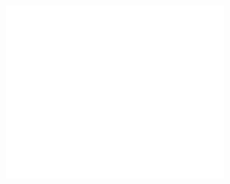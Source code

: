 <div align="center">
	<a href="https://sid.tw">
		<img src="terminal.svg" width="800" height="400" alt="Click to see the source">
	</a>
</div>
